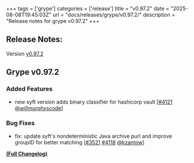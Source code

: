 +++
tags = ['grype']
categories = ['release']
title = "v0.97.2"
date = "2025-08-08T19:45:03Z"
url = "docs/releases/grype/v0.97.2/"
description = "Release notes for grype v0.97.2"
+++

## Release Notes:
Version [v0.97.2](https://github.com/anchore/grype/releases/tag/v0.97.2)

## Grype v0.97.2

### Added Features

- new syft version adds binary classifier for hashicorp vault [[#4121](https://github.com/anchore/syft/pull/4121) [@willmurphyscode](https://github.com/willmurphyscode)]

### Bug Fixes

- fix: update syft's nondeterministic Java archive purl and improve groupID for better matching [[#3521](https://github.com/anchore/syft/issues/3521) [#4118](https://github.com/anchore/syft/pull/4118) [@kzantow](https://github.com/kzantow)]

**[(Full Changelog)](https://github.com/anchore/grype/compare/v0.97.1...v0.97.2)**
